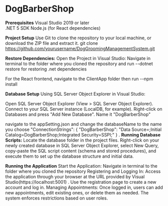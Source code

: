 # DogBarberShop
**Prerequisites**
Visual Studio 2019 or later  
.NET 5 SDK
Node.js (for React dependencies)

**Project Setup**
 Use Git to clone the repository to your local machine, or download the ZIP file and extract it.
git clone https://github.com/yourusername/DogGroomingManagementSystem.git



**Restore Dependencies:**
Open the Project in Visual Studio: Navigate in terminal to the folder where you cloned the repository and run 
--dotnet restore
for restoring .net dependencies

For the React frontend,  navigate to the ClientApp folder
then run
--npm install

**Database Setup**
Using SQL Server Object Explorer in Visual Studio:

Open SQL Server Object Explorer (View > SQL Server Object Explorer).
Connect to your SQL Server instance (LocalDB, for example).
Right-click on Databases and press "Add New Database".
 Name it "DogBarberShop"
 
navigate to the appSetting.json and change the databaseName to the name you choose
"ConnectionStrings": {
    "DogBarberShop": "Data Source=<your dataBase here>;Initial Catalog=DogBarberShop;Integrated Security=SSPI;"
 }
.
**Running Database Scripts:**
Locate the database folder in the project files.
Right-click on your newly created database in SQL Server Object Explorer, select New Query, copy-paste the SQL script content (schema and stored procedures), and execute them to set up the database structure and initial data.

**Running the Application**
Start the Application:  Navigate in terminal to the folder where you cloned the repository
Registering and Logging In: Access the application through your browser at the URL provided by Visual Studio(https://localhost:5001) . Use the registration page to create a new account and log in.
Managing Appointments: Once logged in, users can add new appointments, edit existing ones, or delete them as needed. The system enforces restrictions based on user roles.
